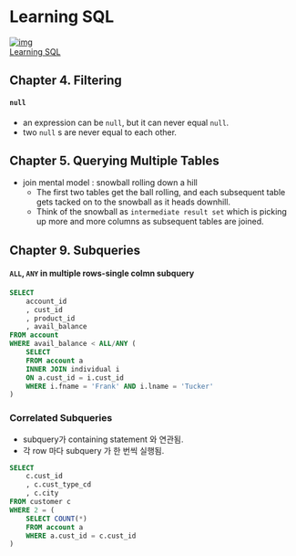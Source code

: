 # Learning SQL

[![img](https://m.media-amazon.com/images/W/IMAGERENDERING_521856-T1/images/I/81sE5LoP7vL._AC_UY436_FMwebp_QL65_.jpg)](https://www.amazon.com/Learning-SQL-Generate-Manipulate-Retrieve/dp/1492057614/ref=sr_1_1?keywords=learning+sql&sr=8-1) <br />
[Learning SQL](https://www.amazon.com/Learning-SQL-Generate-Manipulate-Retrieve/dp/1492057614/ref=sr_1_1?keywords=learning+sql&sr=8-1)

## Chapter 4. Filtering

#### `null`

- an expression can be `null`, but it can never equal `null`.
- two `null` s are never equal to each other.

## Chapter 5. Querying Multiple Tables

- join mental model : snowball rolling down a hill
  - The first two tables get the ball rolling, and each subsequent table gets tacked on to the snowball as it heads downhill.
  - Think of the snowball as `intermediate result set`
    which is picking up more and more columns as subsequent tables are joined.

## Chapter 9. Subqueries

#### `ALL`, `ANY` in multiple rows-single colmn subquery

```sql
SELECT
    account_id
    , cust_id
    , product_id
    , avail_balance
FROM account
WHERE avail_balance < ALL/ANY (
    SELECT
    FROM account a
    INNER JOIN individual i
    ON a.cust_id = i.cust_id
    WHERE i.fname = 'Frank' AND i.lname = 'Tucker'
)
```

### Correlated Subqueries

- subquery가 containing statement 와 연관됨.
- 각 row 마다 subquery 가 한 번씩 실행됨.

```sql
SELECT
    c.cust_id
    , c.cust_type_cd
    , c.city
FROM customer c
WHERE 2 = (
    SELECT COUNT(*)
    FROM account a
    WHERE a.cust_id = c.cust_id
)
```
